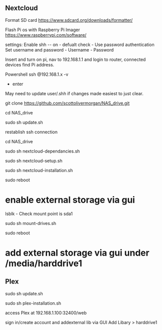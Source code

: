 ## Nextcloud 
Format SD card
https://www.sdcard.org/downloads/formatter/

Flash Pi os with Raspberry Pi Imager
https://www.raspberrypi.com/software/

settings:
Enable shh -- on
    - defualt check - Use password authentication
Set username and password
    - Username <username>
    - Password <password>

Insert and turn on pi, nav to 192.168.1.1 and login to router, connected devices find Pi address.

Powershell
ssh <username>@192.168.1.x -v
- enter <password>

May need to update user/.shh if changes made easiest to just clear.

git clone https://github.com/scottolivermorgan/NAS_drive.git

cd NAS_drive

sudo sh update.sh

restablish ssh connection

cd NAS_drive

sudo sh nextcloud-dependancies.sh

sudo sh nextcloud-setup.sh

sudo sh nextcloud-installation.sh

sudo reboot

# enable external storage via gui

lsblk     - Check mount point is sda1

sudo sh mount-drives.sh

sudo reboot

# add external storage via gui under /media/harddrive1

## Plex

sudo sh update.sh

sudo sh plex-installation.sh

access Plex at 192.168.1.100:32400/web

sign in/create account and addexternal lib via GUI
Add Libary > harddrive1

